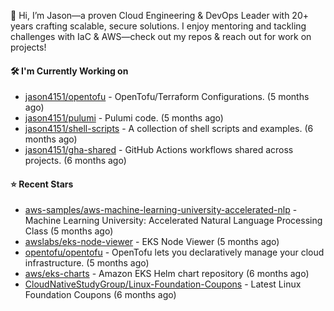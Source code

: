 👋 Hi, I’m Jason—a proven Cloud Engineering & DevOps Leader with 20+ years crafting scalable, secure solutions. I enjoy mentoring and tackling challenges with IaC & AWS—check out my repos & reach out for work on projects!

#### 🛠️ I'm Currently Working on

- [jason4151/opentofu](https://github.com/jason4151/opentofu) - OpenTofu/Terraform Configurations. (5 months ago)
- [jason4151/pulumi](https://github.com/jason4151/pulumi) - Pulumi code. (5 months ago)
- [jason4151/shell-scripts](https://github.com/jason4151/shell-scripts) - A collection of shell scripts and examples. (6 months ago)
- [jason4151/gha-shared](https://github.com/jason4151/gha-shared) - GitHub Actions workflows shared across projects. (6 months ago)

#### ⭐ Recent Stars

- [aws-samples/aws-machine-learning-university-accelerated-nlp](https://github.com/aws-samples/aws-machine-learning-university-accelerated-nlp) - Machine Learning University: Accelerated Natural Language Processing Class (5 months ago)
- [awslabs/eks-node-viewer](https://github.com/awslabs/eks-node-viewer) - EKS Node Viewer (5 months ago)
- [opentofu/opentofu](https://github.com/opentofu/opentofu) - OpenTofu lets you declaratively manage your cloud infrastructure. (5 months ago)
- [aws/eks-charts](https://github.com/aws/eks-charts) - Amazon EKS Helm chart repository (6 months ago)
- [CloudNativeStudyGroup/Linux-Foundation-Coupons](https://github.com/CloudNativeStudyGroup/Linux-Foundation-Coupons) - Latest Linux Foundation Coupons (6 months ago)
